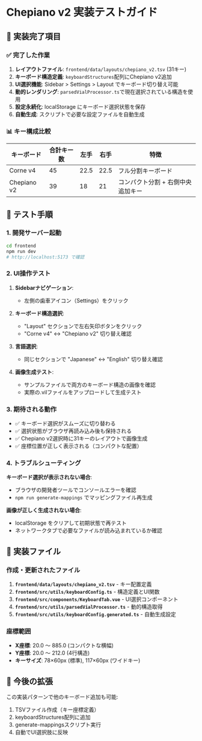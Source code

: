 # Chepiano v2 実装テストガイド

## 🎯 実装完了項目

### ✅ 完了した作業

1. **レイアウトファイル**: `frontend/data/layouts/chepiano_v2.tsv` (31キー)
2. **キーボード構造定義**: `keyboardStructures`配列にChepiano v2追加
3. **UI選択機能**: Sidebar > Settings > Layout でキーボード切り替え可能
4. **動的レンダリング**: `parsedVialProcessor.ts`で現在選択されている構造を使用
5. **設定永続化**: localStorage にキーボード選択状態を保存
6. **自動生成**: スクリプトで必要な設定ファイルを自動生成

### 📊 キー構成比較

| キーボード | 合計キー数 | 左手 | 右手 | 特徴 |
|-----------|-----------|------|------|------|
| Corne v4  | 45       | 22.5 | 22.5 | フル分割キーボード |
| Chepiano v2 | 39     | 18   | 21   | コンパクト分割 + 右側中央追加キー |

## 🧪 テスト手順

### 1. 開発サーバー起動
```bash
cd frontend
npm run dev
# http://localhost:5173 で確認
```

### 2. UI操作テスト

1. **Sidebarナビゲーション**:
   - 左側の歯車アイコン（Settings）をクリック

2. **キーボード構造選択**:
   - "Layout" セクションで左右矢印ボタンをクリック
   - "Corne v4" ↔ "Chepiano v2" 切り替え確認

3. **言語選択**:
   - 同じセクションで "Japanese" ↔ "English" 切り替え確認

4. **画像生成テスト**:
   - サンプルファイルで両方のキーボード構造の画像を確認
   - 実際の.vilファイルをアップロードして生成テスト

### 3. 期待される動作

- ✅ キーボード選択がスムーズに切り替わる
- ✅ 選択状態がブラウザ再読み込み後も保持される  
- ✅ Chepiano v2選択時に31キーのレイアウトで画像生成
- ✅ 座標位置が正しく表示される（コンパクトな配置）

### 4. トラブルシューティング

**キーボード選択が表示されない場合**:
- ブラウザの開発者ツールでコンソールエラーを確認
- `npm run generate-mappings` でマッピングファイル再生成

**画像が正しく生成されない場合**:
- localStorage をクリアして初期状態で再テスト
- ネットワークタブで必要なファイルが読み込まれているか確認

## 📂 実装ファイル

### 作成・更新されたファイル

1. **`frontend/data/layouts/chepiano_v2.tsv`** - キー配置定義
2. **`frontend/src/utils/keyboardConfig.ts`** - 構造定義とUI関数
3. **`frontend/src/components/KeyboardTab.vue`** - UI選択コンポーネント  
4. **`frontend/src/utils/parsedVialProcessor.ts`** - 動的構造取得
5. **`frontend/src/utils/keyboardConfig.generated.ts`** - 自動生成設定

### 座標範囲

- **X座標**: 20.0 ～ 885.0 (コンパクトな横幅)
- **Y座標**: 20.0 ～ 212.0 (4行構造)
- **キーサイズ**: 78×60px (標準), 117×60px (ワイドキー)

## 🚀 今後の拡張

この実装パターンで他のキーボード追加も可能:
1. TSVファイル作成（キー座標定義）
2. keyboardStructures配列に追加
3. generate-mappingsスクリプト実行
4. 自動でUI選択肢に反映